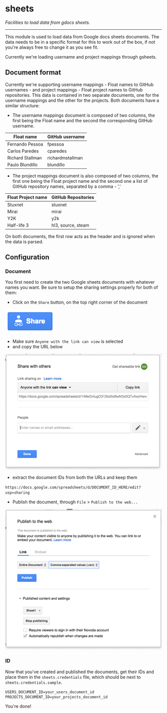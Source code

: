 sheets
======

_Facilities to load data from gdocs sheets._

-----------

This module is used to load data from Google docs sheets documents. The data needs to be in a specific format
 for this to work out of the box, if not you're always free to change it as you see fit.
 
Currently we're loading username and project mappings through gsheets. 

## Document format

Currently we're supporting username mappings - Float names to GitHub usernames - and project mappings - Float project names to GitHub repositories.
 This data is contained in two separate documents, one for the username mappings and the other for the projects. Both documents have a similar
 structure:
 
 - The username mappings document is composed of two columns, the first being the Float name and the second the corresponding GitHub username.

| Float name | GitHub username |
| --- | --- |
| Fernando Pessoa | fpessoa |
| Carlos Paredes | cparedes |
| Richard Stallman | richardmstallman |
| Paulo Blundillo | blundillo |

 - The project mappings document is also composed of two columns, the first one being the Float project name and the second one a list of GitHub
 repository names, separated by a comma - ','

 | Float Project name | GitHub Repositories |
 | --- | --- |
 | Stuxnet | stuxnet |
 | Mirai | mirai |
 | Y2K | y2k |
 | Half-life 3 | hl3, source, steam |

On both documents, the first row acts as the header and is ignored when the data is parsed.

## Configuration

### Document

You first need to create the two Google sheets documents with whatever names you want. Be sure to setup the sharing settings properly for both of
 them:

 - Click on the `Share` button, on the top right corner of the document
  
  ![](readme/sharebutton.png)
  
 - Make sure `Anyone with the link can view` is selected
 - and copy the URL below
 
  ![](readme/share.png)

 - extract the document IDs from both the URLs and keep them
 
 `https://docs.google.com/spreadsheets/d/DOCUMENT_ID_HERE/edit?usp=sharing`
 
 - Publish the document, through `File` > `Publish to the web...`
 
 ![](readme/publish.png)

### ID

Now that you've created and published the documents, get their IDs and place them in the `sheets.credentials` file, which should
be next to `sheets.credentials.sample`. 

```
USERS_DOCUMENT_ID=your_users_document_id
PROJECTS_DOCUMENT_ID=your_projects_document_id
```

You're done!
